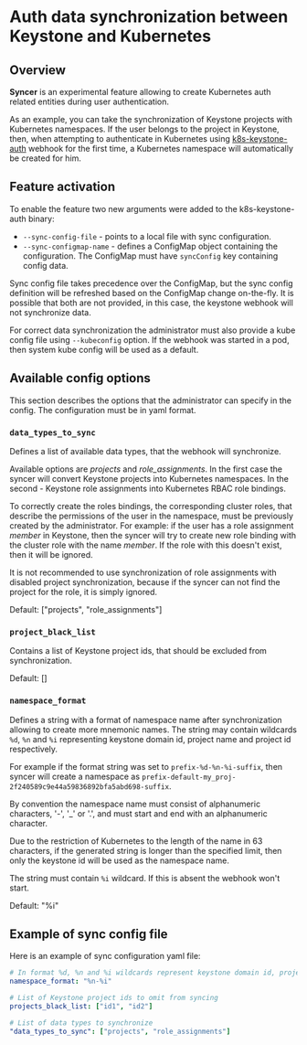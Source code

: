 # Auth data synchronization between Keystone and Kubernetes

## Overview

**Syncer** is an experimental feature allowing to create Kubernetes auth related entities during user authentication.

As an example, you can take the synchronization of Keystone projects with Kubernetes namespaces. If the user belongs to the project in Keystone, then, when attempting to authenticate in Kubernetes using [k8s-keystone-auth](./using-keystone-webhook-authenticator-and-authorizer.md) webhook for the first time, a Kubernetes namespace will automatically be created for him.

## Feature activation

To enable the feature two new arguments were added to the k8s-keystone-auth binary:

- ``--sync-config-file`` - points to a local file with sync configuration.
- ``--sync-configmap-name`` - defines a ConfigMap object containing the configuration. The ConfigMap must have ``syncConfig`` key containing config data.

Sync config file takes precedence over the ConfigMap, but the sync config definition will be refreshed based on the ConfigMap change on-the-fly. It is possible that both are not provided, in this case, the keystone webhook will not synchronize data.

For correct data synchronization the administrator must also provide a kube config file using ``--kubeconfig`` option. If the webhook was started in a pod, then system kube config will be used as a default.

## Available config options

This section describes the options that the administrator can specify in the config.
The configuration must be in yaml format.

### ``data_types_to_sync``

Defines a list of available data types, that the webhook will synchronize.

Available options are *projects* and *role_assignments*. In the first case the syncer will convert Keystone projects into Kubernetes namespaces. In the second - Keystone role assignments into Kubernetes RBAC role bindings.

To correctly create the roles bindings, the corresponding cluster roles, that describe the permissions of the user in the namespace, must be previously created by the administrator.
For example: if the user has a role assignment *member* in Keystone, then the syncer will try to create new role binding with the cluster role with the name *member*. If the role with this doesn't exist, then it will be ignored.

It is not recommended to use synchronization of role assignments with disabled project synchronization, because if the syncer can not find the project for the role, it is simply ignored.

Default: ["projects", "role_assignments"]

### ``project_black_list``

Contains a list of Keystone project ids, that should be excluded from synchronization.

Default: []

### ``namespace_format``

Defines a string with a format of namespace name after synchronization allowing to create more mnemonic names. The string may contain wildcards ``%d``, ``%n`` and ``%i`` representing keystone domain id, project name and project id respectively.

For example if the format string was set to ``prefix-%d-%n-%i-suffix``, then syncer will create a namespace as ``prefix-default-my_proj-2f240589c9e44a59836892bfa5abd698-suffix``.

By convention the namespace name must consist of alphanumeric characters, '-', '_' or '.', and must start and end with an alphanumeric character.

Due to the restriction of Kubernetes to the length of the name in 63 characters, if the generated string is longer than the specified limit, then only the keystone id will be used as the namespace name.

The string must contain ``%i`` wildcard. If this is absent the webhook won't start.

Default: "%i"

## Example of sync config file

Here is an example of sync configuration yaml file:

```yaml
# In format %d, %n and %i wildcards represent keystone domain id, project name and id respectively
namespace_format: "%n-%i"

# List of Keystone project ids to omit from syncing
projects_black_list: ["id1", "id2"]

# List of data types to synchronize
"data_types_to_sync": ["projects", "role_assignments"]
```
